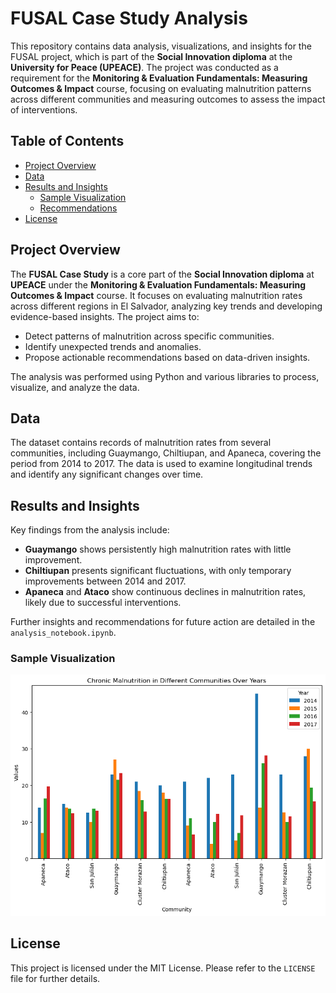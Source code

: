 # FUSAL Case Study Analysis

This repository contains data analysis, visualizations, and insights for the FUSAL project, which is part of the **Social Innovation diploma** at the **University for Peace (UPEACE)**. The project was conducted as a requirement for the **Monitoring & Evaluation Fundamentals: Measuring Outcomes & Impact** course, focusing on evaluating malnutrition patterns across different communities and measuring outcomes to assess the impact of interventions.

## Table of Contents
- [Project Overview](#project-overview)
- [Data](#data)
- [Results and Insights](#results-and-insights)
  - [Sample Visualization](#sample-visualization)
  - [Recommendations](#recommendations)
- [License](#license)

## Project Overview

The **FUSAL Case Study** is a core part of the **Social Innovation diploma** at **UPEACE** under the **Monitoring & Evaluation Fundamentals: Measuring Outcomes & Impact** course. It focuses on evaluating malnutrition rates across different regions in El Salvador, analyzing key trends and developing evidence-based insights. The project aims to:

- Detect patterns of malnutrition across specific communities.
- Identify unexpected trends and anomalies.
- Propose actionable recommendations based on data-driven insights.

The analysis was performed using Python and various libraries to process, visualize, and analyze the data.

## Data

The dataset contains records of malnutrition rates from several communities, including Guaymango, Chiltiupan, and Apaneca, covering the period from 2014 to 2017. The data is used to examine longitudinal trends and identify any significant changes over time.

## Results and Insights

Key findings from the analysis include:
- **Guaymango** shows persistently high malnutrition rates with little improvement.
- **Chiltiupan** presents significant fluctuations, with only temporary improvements between 2014 and 2017.
- **Apaneca** and **Ataco** show continuous declines in malnutrition rates, likely due to successful interventions.
  
Further insights and recommendations for future action are detailed in the `analysis_notebook.ipynb`.

### Sample Visualization
![Bar graph showing malnutrition rates](https://github.com/ib-frida/FUSAL-Case-Study-Analysis/blob/a61d23b5ad8b7b99b01039157a2df127bae31f3a/graph-bar.png)


## License

This project is licensed under the MIT License. Please refer to the `LICENSE` file for further details.

